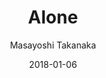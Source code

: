 ---
title: "Alone"
subtitle: "Masayoshi Takanaka"
customForwardUrl: "https://www.youtube.com/watch?v=slXpbheRb_0"
displayImg: "https://img.youtube.com/vi/slXpbheRb_0/0.jpg"
date: "2018-01-06"
newTab: true 
---
